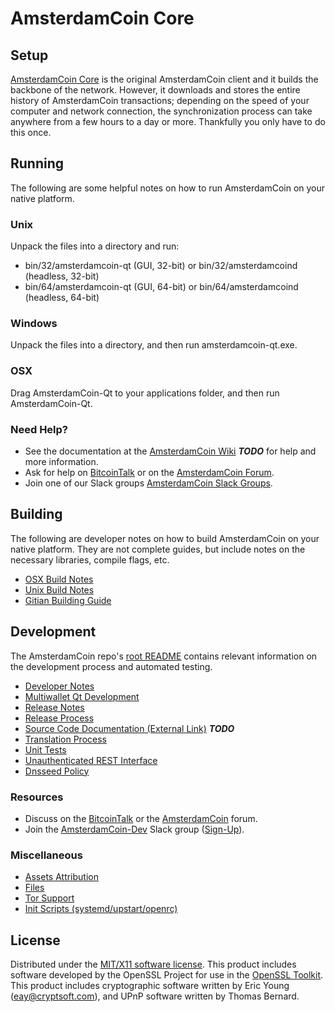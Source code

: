 AmsterdamCoin Core
=====================

Setup
---------------------
[AmsterdamCoin Core](http://amsterdamcoin.org/wallet) is the original AmsterdamCoin client and it builds the backbone of the network. However, it downloads and stores the entire history of AmsterdamCoin transactions; depending on the speed of your computer and network connection, the synchronization process can take anywhere from a few hours to a day or more. Thankfully you only have to do this once.

Running
---------------------
The following are some helpful notes on how to run AmsterdamCoin on your native platform.

### Unix

Unpack the files into a directory and run:

- bin/32/amsterdamcoin-qt (GUI, 32-bit) or bin/32/amsterdamcoind (headless, 32-bit)
- bin/64/amsterdamcoin-qt (GUI, 64-bit) or bin/64/amsterdamcoind (headless, 64-bit)

### Windows

Unpack the files into a directory, and then run amsterdamcoin-qt.exe.

### OSX

Drag AmsterdamCoin-Qt to your applications folder, and then run AmsterdamCoin-Qt.

### Need Help?

* See the documentation at the [AmsterdamCoin Wiki](https://en.bitcoin.it/wiki/Main_Page) ***TODO***
for help and more information.
* Ask for help on [BitcoinTalk](https://bitcointalk.org/index.php?topic=1262920.0) or on the [AmsterdamCoin Forum](http://forum.amsterdamcoin.org/).
* Join one of our Slack groups [AmsterdamCoin Slack Groups](https://amsterdamcoin.org/slack-logins/).

Building
---------------------
The following are developer notes on how to build AmsterdamCoin on your native platform. They are not complete guides, but include notes on the necessary libraries, compile flags, etc.

- [OSX Build Notes](build-osx.md)
- [Unix Build Notes](build-unix.md)
- [Gitian Building Guide](gitian-building.md)

Development
---------------------
The AmsterdamCoin repo's [root README](https://github.com/AmsterdamCoin-Project/AmsterdamCoin/blob/master/README.md) contains relevant information on the development process and automated testing.

- [Developer Notes](developer-notes.md)
- [Multiwallet Qt Development](multiwallet-qt.md)
- [Release Notes](release-notes.md)
- [Release Process](release-process.md)
- [Source Code Documentation (External Link)](https://dev.visucore.com/bitcoin/doxygen/) ***TODO***
- [Translation Process](translation_process.md)
- [Unit Tests](unit-tests.md)
- [Unauthenticated REST Interface](REST-interface.md)
- [Dnsseed Policy](dnsseed-policy.md)

### Resources

* Discuss on the [BitcoinTalk](https://bitcointalk.org/index.php?topic=1262920.0) or the [AmsterdamCoin](http://forum.amsterdamcoin.org/) forum.
* Join the [AmsterdamCoin-Dev](https://amsterdamcoin-dev.slack.com/) Slack group ([Sign-Up](https://amsterdamcoin-dev.herokuapp.com/)).

### Miscellaneous
- [Assets Attribution](assets-attribution.md)
- [Files](files.md)
- [Tor Support](tor.md)
- [Init Scripts (systemd/upstart/openrc)](init.md)

License
---------------------
Distributed under the [MIT/X11 software license](http://www.opensource.org/licenses/mit-license.php).
This product includes software developed by the OpenSSL Project for use in the [OpenSSL Toolkit](https://www.openssl.org/). This product includes
cryptographic software written by Eric Young ([eay@cryptsoft.com](mailto:eay@cryptsoft.com)), and UPnP software written by Thomas Bernard.
